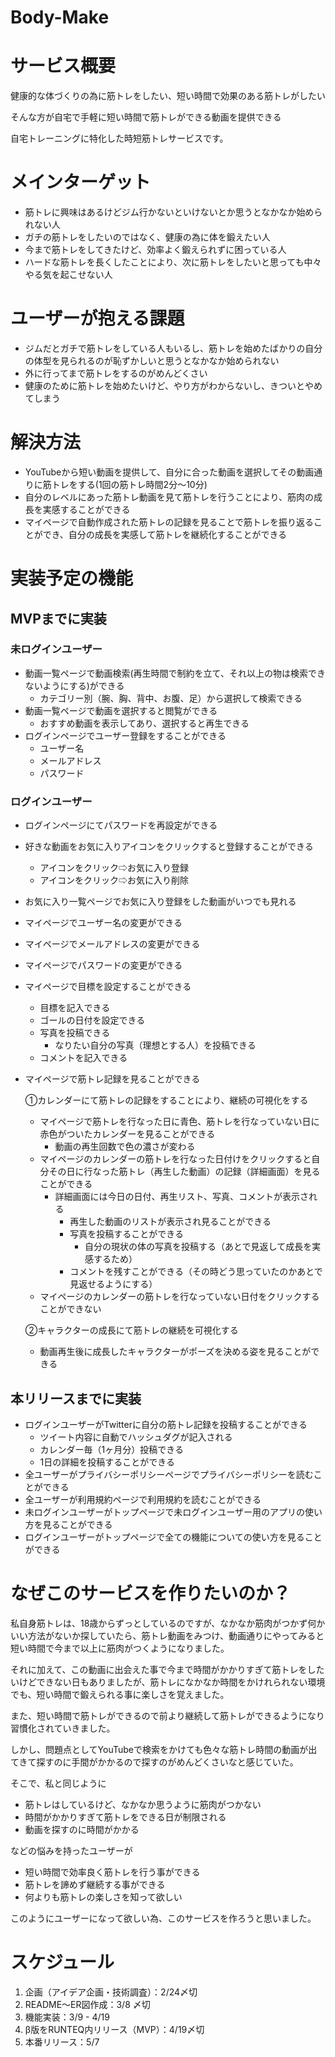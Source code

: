 # Body-Make
# サービス概要

健康的な体づくりの為に筋トレをしたい、短い時間で効果のある筋トレがしたい

そんな方が自宅で手軽に短い時間で筋トレができる動画を提供できる

自宅トレーニングに特化した時短筋トレサービスです。

# メインターゲット

- 筋トレに興味はあるけどジム行かないといけないとか思うとなかなか始められない人
- ガチの筋トレをしたいのではなく、健康の為に体を鍛えたい人
- 今まで筋トレをしてきたけど、効率よく鍛えられずに困っている人
- ハードな筋トレを長くしたことにより、次に筋トレをしたいと思っても中々やる気を起こせない人

# ユーザーが抱える課題

- ジムだとガチで筋トレをしている人もいるし、筋トレを始めたばかりの自分の体型を見られるのが恥ずかしいと思うとなかなか始められない
- 外に行ってまで筋トレをするのがめんどくさい
- 健康のために筋トレを始めたいけど、やり方がわからないし、きついとやめてしまう

# 解決方法

- YouTubeから短い動画を提供して、自分に合った動画を選択してその動画通りに筋トレをする(1回の筋トレ時間2分〜10分)
- 自分のレベルにあった筋トレ動画を見て筋トレを行うことにより、筋肉の成長を実感することができる
- マイページで自動作成された筋トレの記録を見ることで筋トレを振り返ることができ、自分の成長を実感して筋トレを継続化することができる

# 実装予定の機能

## MVPまでに実装

### 未ログインユーザー

- 動画一覧ページで動画検索(再生時間で制約を立て、それ以上の物は検索できないようにする)ができる
    - カテゴリー別（腕、胸、背中、お腹、足）から選択して検索できる
- 動画一覧ページで動画を選択すると閲覧ができる
    - おすすめ動画を表示してあり、選択すると再生できる
- ログインページでユーザー登録をすることができる
    - ユーザー名
    - メールアドレス
    - パスワード

### ログインユーザー

- ログインページにてパスワードを再設定ができる
- 好きな動画をお気に入りアイコンをクリックすると登録することができる
    - アイコンをクリック⇨お気に入り登録
    - アイコンをクリック⇨お気に入り削除
- お気に入り一覧ページでお気に入り登録をした動画がいつでも見れる
- マイページでユーザー名の変更ができる
- マイページでメールアドレスの変更ができる
- マイページでパスワードの変更ができる
- マイページで目標を設定することができる
    - 目標を記入できる
    - ゴールの日付を設定できる
    - 写真を投稿できる
        - なりたい自分の写真（理想とする人）を投稿できる
    - コメントを記入できる
- マイページで筋トレ記録を見ることができる
    
    ①カレンダーにて筋トレの記録をすることにより、継続の可視化をする
    
    - マイページで筋トレを行なった日に青色、筋トレを行なっていない日に赤色がついたカレンダーを見ることができる
        - 動画の再生回数で色の濃さが変わる
    - マイページのカレンダーの筋トレを行なった日付けをクリックすると自分その日に行なった筋トレ（再生した動画）の記録（詳細画面）を見ることができる
        - 詳細画面には今日の日付、再生リスト、写真、コメントが表示される
            - 再生した動画のリストが表示され見ることができる
            - 写真を投稿することができる
                - 自分の現状の体の写真を投稿する（あとで見返して成長を実感するため）
            - コメントを残すことができる（その時どう思っていたのかあとで見返せるようにする）
    - マイページのカレンダーの筋トレを行なっていない日付をクリックすることができない
    
    ②キャラクターの成長にて筋トレの継続を可視化する
    
    - 動画再生後に成長したキャラクターがポーズを決める姿を見ることができる
## 本リリースまでに実装

- ログインユーザーがTwitterに自分の筋トレ記録を投稿することができる
    - ツイート内容に自動でハッシュダグが記入される
    - カレンダー毎（1ヶ月分）投稿できる
    - 1日の詳細を投稿することができる
- 全ユーザーがプライバシーポリシーページでプライバシーポリシーを読むことができる
- 全ユーザーが利用規約ページで利用規約を読むことができる
- 未ログインユーザーがトップページで未ログインユーザー用のアプリの使い方を見ることができる
- ログインユーザーがトップページで全ての機能についての使い方を見ることができる

# なぜこのサービスを作りたいのか？

私自身筋トレは、18歳からずっとしているのですが、なかなか筋肉がつかず何かいい方法がないか探していたら、筋トレ動画をみつけ、動画通りにやってみると短い時間で今まで以上に筋肉がつくようになりました。

それに加えて、この動画に出会えた事で今まで時間がかかりすぎて筋トレをしたいけどできない日もありましたが、筋トレになかなか時間をかけれられない環境でも、短い時間で鍛えられる事に楽しさを覚えました。

また、短い時間で筋トレができるので前より継続して筋トレができるようになり習慣化されていきました。

しかし、問題点としてYouTubeで検索をかけても色々な筋トレ時間の動画が出てきて探すのに手間がかかるので探すのがめんどくさいなと感じていた。

そこで、私と同じように

- 筋トレはしているけど、なかなか思うように筋肉がつかない
- 時間がかかりすぎて筋トレをできる日が制限される
- 動画を探すのに時間がかかる

などの悩みを持ったユーザーが

- 短い時間で効率良く筋トレを行う事ができる
- 筋トレを諦めず継続する事ができる
- 何よりも筋トレの楽しさを知って欲しい

このようにユーザーになって欲しい為、このサービスを作ろうと思いました。
# スケジュール

1. 企画（アイデア企画・技術調査）：2/24〆切
2. README〜ER図作成：3/8 〆切
3. 機能実装：3/9 - 4/19
4. β版をRUNTEQ内リリース（MVP）：4/19〆切
5. 本番リリース：5/7